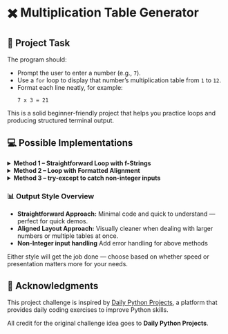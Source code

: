 <h1>✖️ Multiplication Table Generator</h1>

<h2>📝 Project Task</h2>

<p>The program should:</p>
<ul>
  <li>Prompt the user to enter a number (e.g., <code>7</code>).</li>
  <li>Use a <code>for</code> loop to display that number’s multiplication table from <code>1</code> to <code>12</code>.</li>
  <li>Format each line neatly, for example:
    <pre><code>7 x 3 = 21</code></pre>
  </li>
</ul>

<p>This is a solid beginner-friendly project that helps you practice loops and producing structured terminal output.</p>

<h2>💻 Possible Implementations</h2>

<details>
  <summary><strong>Method 1 – Straightforward Loop with f-Strings</strong></summary>
  <p>Employs a simple <code>for</code> loop and an <code>f-string</code> to generate the table in a clean, easy-to-read manner.</p>
</details>

<details>
  <summary><strong>Method 2 – Loop with Formatted Alignment</strong></summary>
  <p>Uses a loop with Python’s formatting options such as <code>:>2</code> to align numbers, producing a layout similar to traditional printed multiplication charts.</p>
</details>

<details>
  <summary><strong>Method 3 – try-except to catch non-integer inputs</strong></summary>
  <p>Adds more robustness by using <code>try-except</code> to catch non-integer inputs. </p>
</details>

<h3>📊 Output Style Overview</h3>
<ul>
  <li><strong>Straightforward Approach:</strong> Minimal code and quick to understand — perfect for quick demos.</li>
  <li><strong>Aligned Layout Approach:</strong> Visually cleaner when dealing with larger numbers or multiple tables at once.</li>
  <li><strong>Non-Integer input handling</strong> Add error handling for above methods</li>
</ul>

<p>Either style will get the job done — choose based on whether speed or presentation matters more for your needs.</p>

<h2>📌 Acknowledgments</h2>
<p>This project challenge is inspired by <a href="https://dailypythonprojects.substack.com/" target="_blank">Daily Python Projects</a>, a platform that provides daily coding exercises to improve Python skills.</p>
<p>All credit for the original challenge idea goes to <strong>Daily Python Projects</strong>.
